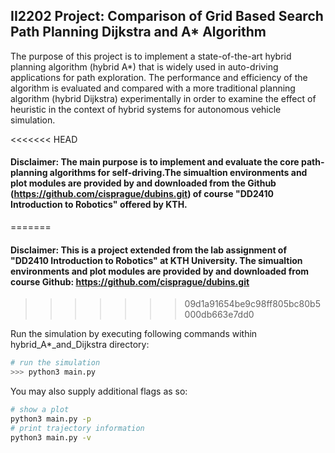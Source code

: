 ## II2202 Project: Comparison of Grid Based Search Path Planning Dijkstra and A* Algorithm
 The purpose of this project is to implement a state-of-the-art hybrid planning algorithm (hybrid A*) that is widely used in auto-driving applications for path exploration. The performance and efficiency of the algorithm is evaluated and compared with a more traditional planning algorithm (hybrid Dijkstra) experimentally in order to examine the effect of heuristic in the context of hybrid systems for autonomous vehicle simulation.

<<<<<<< HEAD
#### Disclaimer: The main purpose is to implement and evaluate the core path-planning algorithms for self-driving.The simualtion environments and plot modules are provided by and downloaded from the Github (https://github.com/cisprague/dubins.git) of course "DD2410 Introduction to Robotics" offered by KTH.
=======
#### Disclaimer: This is a project extended from the lab assignment of "DD2410 Introduction to Robotics" at KTH University.  The simualtion environments and plot modules are provided by and downloaded from course Github: https://github.com/cisprague/dubins.git
>>>>>>> 09d1a91654be9c98ff805bc80b5000db663e7dd0

 Run the simulation by executing following commands within hybrid_A*_and_Dijkstra directory:

```bash
# run the simulation
>>> python3 main.py
```

You may also supply additional flags as so:
```bash
# show a plot
python3 main.py -p
# print trajectory information
python3 main.py -v
```
